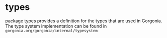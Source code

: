# types

package types provides a definition for the types that are used in Gorgonia. The type system implementation can be found in `gorgonia.org/gorgonia/internal/typesystem`